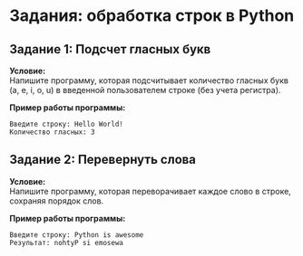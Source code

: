 # Задания: обработка строк в Python

## Задание 1: Подсчет гласных букв

**Условие:**  
Напишите программу, которая подсчитывает количество гласных букв (a, e, i, o, u) в введенной пользователем строке (без учета регистра).

**Пример работы программы:**
```
Введите строку: Hello World!
Количество гласных: 3
```

## Задание 2: Перевернуть слова

**Условие:**  
Напишите программу, которая переворачивает каждое слово в строке, сохраняя порядок слов.

**Пример работы программы:**
```
Введите строку: Python is awesome
Результат: nohtyP si emosewa
```

